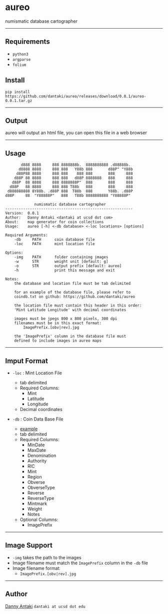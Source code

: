 # aureo
numismatic database cartographer

-------------------

## Requirements
* `python3`
* `argparse`
* `folium`

## Install
```
pip install https://github.com/dantaki/aureo/releases/download/0.0.1/aureo-0.0.1.tar.gz
```
--------

## Output

aureo will output an html file, you can open this file in a web browser 

----------------

## Usage
```
       d888 8888     888 8888888b.  8888888888 .d88888b.  
      d8888 8888     888 888   Y88b 888       d88P" "Y88b 
     d88P88 8888     888 888    888 888       888     888 
    d88P 88 8888     888 888   d88P 8888888   888     888 
   d88P  88 8888     888 8888888P"  888       888     888 
  d88P   88 8888     888 888 T88b   888       888     888 
 d888888888 8Y88b. .d88P 888  T88b  888       Y88b. .d88P 
d88P     88  "Y88888P"   888   T88b 8888888888 "Y88888P"  
             
             numismatic database cartographer 
---------------------------------------------------------
Version:  0.0.1
Author:   Danny Antaki <dantaki at ucsd dot com>
About:    map generator for coin collections
Usage:    aureo [-h] <-db database> <-loc locations> [options]

Required Arguments:
    -db     PATH      coin database file
    -loc    PATH      mint location file 

Options:
    -img    PATH      folder containing images
    -w      STR       weight unit [default: g] 
    -o      STR       output prefix [default: aureo]
    -h                print this message and exit

Notes:
    the database and location file must be tab delimited

    for an example of the database file, please refer to 
    coindb.txt on github: https://github.com/dantaki/aureo

    the location file must contain this header in this order:
    'Mint Latitude Longitude' with decimal coordinates

    images must be jpegs 800 x 800 pixels, 300 dpi
    filenames must be in this exact format: 
        ImagePrefix.[obv|rev].jpg

    the 'ImagePrefix' column in the database file must
    defined to include images in aureo maps

```
-------

## Imput Format

* `-loc` : Mint Location File
  * tab delimited
  * Required Columns:
    * Mint
    * Latitude 
    * Longitude
  * Decimal coordinates

* `-db` : Coin Data Base File
  * [example](https://github.com/dantaki/aureo/blob/master/coindb.txt)
  * tab delimited
  * Required Columns:
    * MinDate
    * MaxDate
    * Denomination
    * Authority
    * RIC
    * Mint
    * Region
    * Obverse
    * ObverseType
    * Reverse
    * ReverseType
    * Mintmark
    * Weight
    * Notes
  * Optional Columns:
    * ImagePrefix
    
-----

## Image Support

* `-img` takes the path to the images
* Image filename must match the `ImagePrefix` column in the `-db` file
* Image filename format:
  * `ImagePrefix.[obv|rev].jpg`

--------

## Author
[Danny Antaki](https://dantaki.github.io)
`dantaki at ucsd dot edu`
